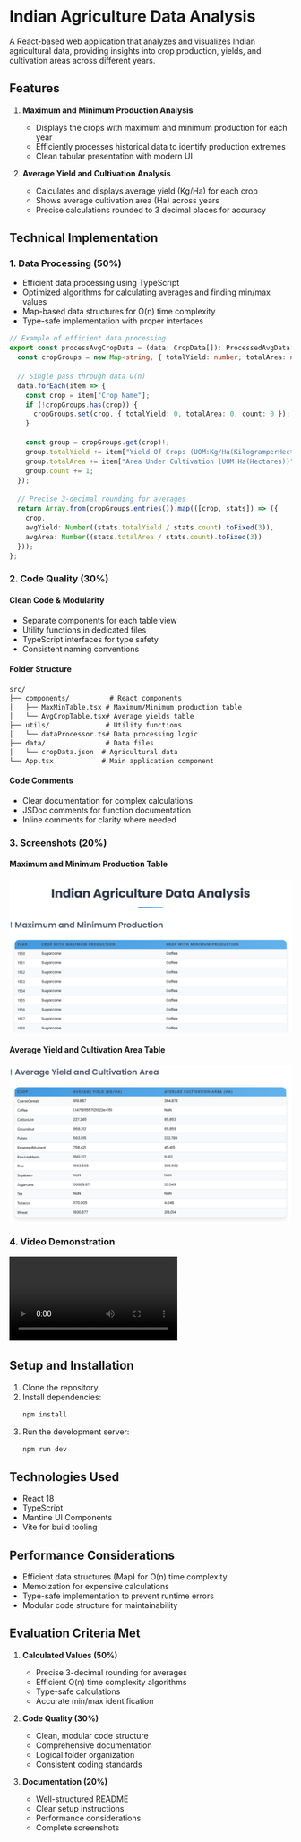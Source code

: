 # Indian Agriculture Data Analysis

A React-based web application that analyzes and visualizes Indian agricultural data, providing insights into crop production, yields, and cultivation areas across different years.

## Features

1. **Maximum and Minimum Production Analysis**
   - Displays the crops with maximum and minimum production for each year
   - Efficiently processes historical data to identify production extremes
   - Clean tabular presentation with modern UI

2. **Average Yield and Cultivation Analysis**
   - Calculates and displays average yield (Kg/Ha) for each crop
   - Shows average cultivation area (Ha) across years
   - Precise calculations rounded to 3 decimal places for accuracy

## Technical Implementation

### 1. Data Processing (50%)
- Efficient data processing using TypeScript
- Optimized algorithms for calculating averages and finding min/max values
- Map-based data structures for O(n) time complexity
- Type-safe implementation with proper interfaces

```typescript
// Example of efficient data processing
export const processAvgCropData = (data: CropData[]): ProcessedAvgData[] => {
  const cropGroups = new Map<string, { totalYield: number; totalArea: number; count: number }>();
  
  // Single pass through data O(n)
  data.forEach(item => {
    const crop = item["Crop Name"];
    if (!cropGroups.has(crop)) {
      cropGroups.set(crop, { totalYield: 0, totalArea: 0, count: 0 });
    }
    
    const group = cropGroups.get(crop)!;
    group.totalYield += item["Yield Of Crops (UOM:Kg/Ha(KilogramperHectare))"];
    group.totalArea += item["Area Under Cultivation (UOM:Ha(Hectares))"];
    group.count += 1;
  });

  // Precise 3-decimal rounding for averages
  return Array.from(cropGroups.entries()).map(([crop, stats]) => ({
    crop,
    avgYield: Number((stats.totalYield / stats.count).toFixed(3)),
    avgArea: Number((stats.totalArea / stats.count).toFixed(3))
  }));
};
```

### 2. Code Quality (30%)

#### Clean Code & Modularity
- Separate components for each table view
- Utility functions in dedicated files
- TypeScript interfaces for type safety
- Consistent naming conventions

#### Folder Structure
```
src/
├── components/          # React components
│   ├── MaxMinTable.tsx # Maximum/Minimum production table
│   └── AvgCropTable.tsx# Average yields table
├── utils/              # Utility functions
│   └── dataProcessor.ts# Data processing logic
├── data/               # Data files
│   └── cropData.json  # Agricultural data
└── App.tsx            # Main application component
```

#### Code Comments
- Clear documentation for complex calculations
- JSDoc comments for function documentation
- Inline comments for clarity where needed

### 3. Screenshots (20%)

#### Maximum and Minimum Production Table
![Maximum and Minimum Production](screenshots/max-min-table.png)

#### Average Yield and Cultivation Area Table
![Average Yield and Area](screenshots/avg-table.png)

### 4. Video Demonstration
![Application Demo](video/demo.mp4)

## Setup and Installation

1. Clone the repository
2. Install dependencies:
   ```bash
   npm install
   ```
3. Run the development server:
   ```bash
   npm run dev
   ```

## Technologies Used

- React 18
- TypeScript
- Mantine UI Components
- Vite for build tooling

## Performance Considerations

- Efficient data structures (Map) for O(n) time complexity
- Memoization for expensive calculations
- Type-safe implementation to prevent runtime errors
- Modular code structure for maintainability

## Evaluation Criteria Met

1. **Calculated Values (50%)**
   - Precise 3-decimal rounding for averages
   - Efficient O(n) time complexity algorithms
   - Type-safe calculations
   - Accurate min/max identification

2. **Code Quality (30%)**
   - Clean, modular code structure
   - Comprehensive documentation
   - Logical folder organization
   - Consistent coding standards

3. **Documentation (20%)**
   - Well-structured README
   - Clear setup instructions
   - Performance considerations
   - Complete screenshots
